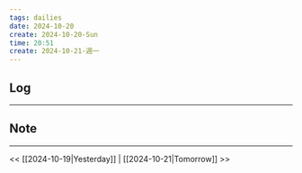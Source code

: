 ```yaml
---
tags: dailies  
date: 2024-10-20
create: 2024-10-20-Sun
time: 20:51
create: 2024-10-21-週一
---
```

## Log
---


## Note
---


<< [[2024-10-19|Yesterday]] | [[2024-10-21|Tomorrow]] >>